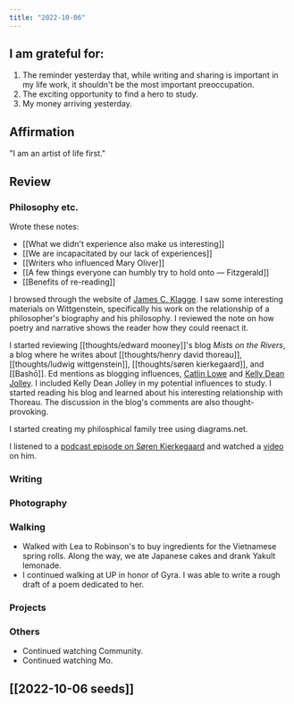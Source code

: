 ```yaml
---
title: "2022-10-06"
---
```

## I am grateful for:
1. The reminder yesterday that, while writing and sharing is important in my life work, it shouldn't be the most important preoccupation.
2. The exciting opportunity to find a hero to study.
3. My money arriving yesterday.

## Affirmation

"I am an artist of life first."

## Review
### Philosophy etc.

Wrote these notes:
- [[What we didn't experience also make us interesting]]
- [[We are incapacitated by our lack of experiences]]
- [[Writers who influenced Mary Oliver]]
- [[A few things everyone can humbly try to hold onto — Fitzgerald]]
- [[Benefits of re-reading]]

I browsed through the website of [James C. Klagge](http://jamesklagge.net/). I saw some interesting materials on Wittgenstein, specifically his work on the relationship of a philosopher's biography and his philosophy. I reviewed the note on how poetry and narrative shows the reader how they could reenact it.

I started reviewing [[thoughts/edward mooney]]'s blog *Mists on the Rivers*, a blog where he writes about [[thoughts/henry david thoreau]], [[thoughts/ludwig wittgenstein]], [[thoughts/søren kierkegaard]], and [[Bashō]]. Ed mentions as blogging influences, [Catlin Lowe](https://catlinlowe.wordpress.com/) and [Kelly Dean Jolley](https://kellydeanjolley.com/). I included Kelly Dean Jolley in my potential influences to study. I started reading his blog and learned about his interesting relationship with Thoreau. The discussion in the blog's comments are also thought-provoking.

I started creating my philosphical family tree using diagrams.net.

I listened to a [podcast episode on Søren Kierkegaard](https://www.youtube.com/watch?v=fOytQOZOp9A) and watched a [video](https://www.youtube.com/watch?v=D9JCwkx558o) on him.

### Writing

### Photography

### Walking
- Walked with Lea to Robinson's to buy ingredients for the Vietnamese spring rolls. Along the way, we ate Japanese cakes and drank Yakult lemonade.
- I continued walking at UP in honor of Gyra. I was able to write a rough draft of a poem dedicated to her.

### Projects

### Others
- Continued watching Community.
- Continued watching Mo.

## [[2022-10-06 seeds]]
